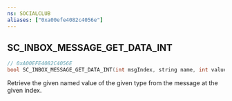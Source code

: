 ```yaml
---
ns: SOCIALCLUB
aliases: ["0xa00efe4082c4056e"]
---
```

## SC_INBOX_MESSAGE_GET_DATA_INT

```c
// 0xA00EFE4082C4056E
bool SC_INBOX_MESSAGE_GET_DATA_INT(int msgIndex, string name, int value);
```

Retrieve the given named value of the given type from the message at the given index.

